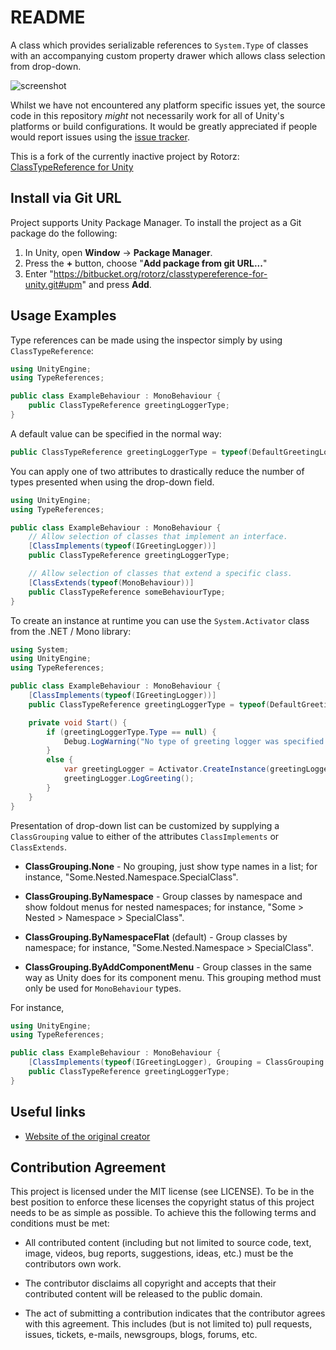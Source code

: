 README
======

A class which provides serializable references to `System.Type` of classes with an accompanying custom property drawer which allows class selection from drop-down.

![screenshot](https://bitbucket.org/rotorz/classtypereference-for-unity/raw/master/screenshot.png)

Whilst we have not encountered any platform specific issues yet, the source code in this repository *might* not necessarily work for all of Unity's platforms or build configurations. It would be greatly appreciated if people would report issues using the [issue tracker](https://github.com/SolidAlloy/ClassTypeReference-for-Unity/issues).

This is a fork of the currently inactive project by Rotorz: [ClassTypeReference for Unity](https://bitbucket.org/rotorz/classtypereference-for-unity/src/master/)

## Install via Git URL

Project supports Unity Package Manager. To install the project as a Git package do the following:

1. In Unity, open **Window** -> **Package Manager**.
2. Press the **+** button, choose "**Add package from git URL...**"
3. Enter "https://bitbucket.org/rotorz/classtypereference-for-unity.git#upm" and press **Add**.

Usage Examples
--------------

Type references can be made using the inspector simply by using `ClassTypeReference`:

```csharp
using UnityEngine;
using TypeReferences;

public class ExampleBehaviour : MonoBehaviour {
    public ClassTypeReference greetingLoggerType;
}
```

A default value can be specified in the normal way:

```csharp
public ClassTypeReference greetingLoggerType = typeof(DefaultGreetingLogger);
```

You can apply one of two attributes to drastically reduce the number of types presented when using the drop-down field.

```csharp
using UnityEngine;
using TypeReferences;

public class ExampleBehaviour : MonoBehaviour {
    // Allow selection of classes that implement an interface.
    [ClassImplements(typeof(IGreetingLogger))]
    public ClassTypeReference greetingLoggerType;

    // Allow selection of classes that extend a specific class.
    [ClassExtends(typeof(MonoBehaviour))]
    public ClassTypeReference someBehaviourType;
}
```

To create an instance at runtime you can use the `System.Activator` class from the .NET / Mono library:

```csharp
using System;
using UnityEngine;
using TypeReferences;

public class ExampleBehaviour : MonoBehaviour {
    [ClassImplements(typeof(IGreetingLogger))]
    public ClassTypeReference greetingLoggerType = typeof(DefaultGreetingLogger);

    private void Start() {
        if (greetingLoggerType.Type == null) {
            Debug.LogWarning("No type of greeting logger was specified.");
        }
        else {
            var greetingLogger = Activator.CreateInstance(greetingLoggerType) as IGreetingLogger;
            greetingLogger.LogGreeting();
        }
    }
}
```

Presentation of drop-down list can be customized by supplying a `ClassGrouping` value to either of the attributes `ClassImplements` or `ClassExtends`.

- **ClassGrouping.None** - No grouping, just show type names in a list; for instance, "Some.Nested.Namespace.SpecialClass".

- **ClassGrouping.ByNamespace** - Group classes by namespace and show foldout menus for nested namespaces; for instance, "Some > Nested > Namespace > SpecialClass".

- **ClassGrouping.ByNamespaceFlat** (default) - Group classes by namespace; for instance, "Some.Nested.Namespace > SpecialClass".

- **ClassGrouping.ByAddComponentMenu** - Group classes in the same way as Unity does for its component menu. This grouping method must only be used for `MonoBehaviour` types.

For instance,

```csharp
using UnityEngine;
using TypeReferences;

public class ExampleBehaviour : MonoBehaviour {
    [ClassImplements(typeof(IGreetingLogger), Grouping = ClassGrouping.ByAddComponentMenu)]
    public ClassTypeReference greetingLoggerType;
}
```

Useful links
------------

- [Website of the original creator](<http://rotorz.com>)

Contribution Agreement
----------------------

This project is licensed under the MIT license (see LICENSE). To be in the best
position to enforce these licenses the copyright status of this project needs to
be as simple as possible. To achieve this the following terms and conditions
must be met:

- All contributed content (including but not limited to source code, text,
  image, videos, bug reports, suggestions, ideas, etc.) must be the
  contributors own work.

- The contributor disclaims all copyright and accepts that their contributed
  content will be released to the public domain.

- The act of submitting a contribution indicates that the contributor agrees
  with this agreement. This includes (but is not limited to) pull requests, issues,
  tickets, e-mails, newsgroups, blogs, forums, etc.

